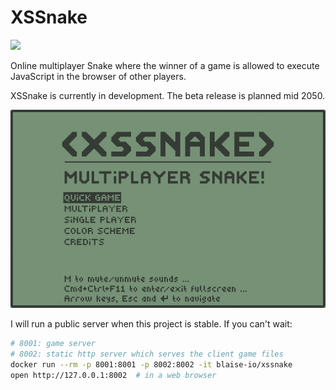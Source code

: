 # XSSnake

<a href="https://github.com/blaise-io/xssnake/actions/workflows/test.yml">
<img src="https://github.com/blaise-io/xssnake/actions/workflows/test.yml/badge.svg">
</a>

Online multiplayer Snake where the winner of a game is allowed to execute
JavaScript in the browser of other players.

XSSnake is currently in development. The beta release is planned mid 2050.

<img src="./xssnake.png" width="640">

I will run a public server when this project is stable. If you can't wait:

```sh
# 8001: game server
# 8002: static http server which serves the client game files
docker run --rm -p 8001:8001 -p 8002:8002 -it blaise-io/xssnake
open http://127.0.0.1:8002  # in a web browser
```
